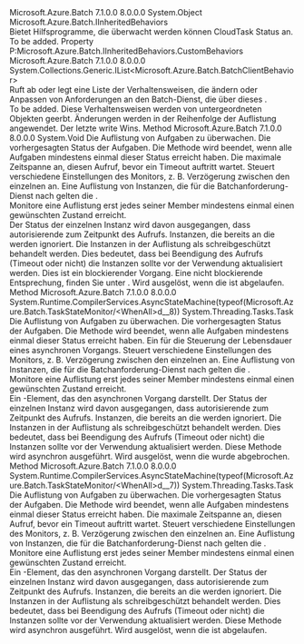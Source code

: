 <Type Name="TaskStateMonitor" FullName="Microsoft.Azure.Batch.TaskStateMonitor">
  <TypeSignature Language="C#" Value="public class TaskStateMonitor : Microsoft.Azure.Batch.IInheritedBehaviors" />
  <TypeSignature Language="ILAsm" Value=".class public auto ansi beforefieldinit TaskStateMonitor extends System.Object implements class Microsoft.Azure.Batch.IInheritedBehaviors" />
  <TypeSignature Language="DocId" Value="T:Microsoft.Azure.Batch.TaskStateMonitor" />
  <TypeSignature Language="VB.NET" Value="Public Class TaskStateMonitor&#xA;Implements IInheritedBehaviors" />
  <TypeSignature Language="F#" Value="type TaskStateMonitor = class&#xA;    interface IInheritedBehaviors" />
  <AssemblyInfo>
    <AssemblyName>Microsoft.Azure.Batch</AssemblyName>
    <AssemblyVersion>7.1.0.0</AssemblyVersion>
    <AssemblyVersion>8.0.0.0</AssemblyVersion>
  </AssemblyInfo>
  <Base>
    <BaseTypeName>System.Object</BaseTypeName>
  </Base>
  <Interfaces>
    <Interface>
      <InterfaceName>Microsoft.Azure.Batch.IInheritedBehaviors</InterfaceName>
    </Interface>
  </Interfaces>
  <Docs>
    <summary>
            Bietet Hilfsprogramme, die überwacht werden können CloudTask Status an.
            </summary>
    <remarks>To be added.</remarks>
  </Docs>
  <Members>
    <Member MemberName="CustomBehaviors">
      <MemberSignature Language="C#" Value="public System.Collections.Generic.IList&lt;Microsoft.Azure.Batch.BatchClientBehavior&gt; CustomBehaviors { get; set; }" />
      <MemberSignature Language="ILAsm" Value=".property instance class System.Collections.Generic.IList`1&lt;class Microsoft.Azure.Batch.BatchClientBehavior&gt; CustomBehaviors" />
      <MemberSignature Language="DocId" Value="P:Microsoft.Azure.Batch.TaskStateMonitor.CustomBehaviors" />
      <MemberSignature Language="VB.NET" Value="Public Property CustomBehaviors As IList(Of BatchClientBehavior)" />
      <MemberSignature Language="F#" Value="member this.CustomBehaviors : System.Collections.Generic.IList&lt;Microsoft.Azure.Batch.BatchClientBehavior&gt; with get, set" Usage="Microsoft.Azure.Batch.TaskStateMonitor.CustomBehaviors" />
      <MemberType>Property</MemberType>
      <Implements>
        <InterfaceMember>P:Microsoft.Azure.Batch.IInheritedBehaviors.CustomBehaviors</InterfaceMember>
      </Implements>
      <AssemblyInfo>
        <AssemblyName>Microsoft.Azure.Batch</AssemblyName>
        <AssemblyVersion>7.1.0.0</AssemblyVersion>
        <AssemblyVersion>8.0.0.0</AssemblyVersion>
      </AssemblyInfo>
      <ReturnValue>
        <ReturnType>System.Collections.Generic.IList&lt;Microsoft.Azure.Batch.BatchClientBehavior&gt;</ReturnType>
      </ReturnValue>
      <Docs>
        <summary>
            Ruft ab oder legt eine Liste der Verhaltensweisen, die ändern oder Anpassen von Anforderungen an den Batch-Dienst, die über dieses <see cref="T:Microsoft.Azure.Batch.TaskStateMonitor" />.
            </summary>
        <value>To be added.</value>
        <remarks>
          <para>Diese Verhaltensweisen werden von untergeordneten Objekten geerbt.</para>
          <para>Änderungen werden in der Reihenfolge der Auflistung angewendet. Der letzte write Wins.</para>
        </remarks>
      </Docs>
    </Member>
    <Member MemberName="WaitAll">
      <MemberSignature Language="C#" Value="public void WaitAll (System.Collections.Generic.IEnumerable&lt;Microsoft.Azure.Batch.CloudTask&gt; tasksToMonitor, Microsoft.Azure.Batch.Common.TaskState desiredState, TimeSpan timeout, Microsoft.Azure.Batch.ODATAMonitorControl controlParams = null, System.Collections.Generic.IEnumerable&lt;Microsoft.Azure.Batch.BatchClientBehavior&gt; additionalBehaviors = null);" />
      <MemberSignature Language="ILAsm" Value=".method public hidebysig instance void WaitAll(class System.Collections.Generic.IEnumerable`1&lt;class Microsoft.Azure.Batch.CloudTask&gt; tasksToMonitor, valuetype Microsoft.Azure.Batch.Common.TaskState desiredState, valuetype System.TimeSpan timeout, class Microsoft.Azure.Batch.ODATAMonitorControl controlParams, class System.Collections.Generic.IEnumerable`1&lt;class Microsoft.Azure.Batch.BatchClientBehavior&gt; additionalBehaviors) cil managed" />
      <MemberSignature Language="DocId" Value="M:Microsoft.Azure.Batch.TaskStateMonitor.WaitAll(System.Collections.Generic.IEnumerable{Microsoft.Azure.Batch.CloudTask},Microsoft.Azure.Batch.Common.TaskState,System.TimeSpan,Microsoft.Azure.Batch.ODATAMonitorControl,System.Collections.Generic.IEnumerable{Microsoft.Azure.Batch.BatchClientBehavior})" />
      <MemberSignature Language="VB.NET" Value="Public Sub WaitAll (tasksToMonitor As IEnumerable(Of CloudTask), desiredState As TaskState, timeout As TimeSpan, Optional controlParams As ODATAMonitorControl = null, Optional additionalBehaviors As IEnumerable(Of BatchClientBehavior) = null)" />
      <MemberSignature Language="F#" Value="member this.WaitAll : seq&lt;Microsoft.Azure.Batch.CloudTask&gt; * Microsoft.Azure.Batch.Common.TaskState * TimeSpan * Microsoft.Azure.Batch.ODATAMonitorControl * seq&lt;Microsoft.Azure.Batch.BatchClientBehavior&gt; -&gt; unit" Usage="taskStateMonitor.WaitAll (tasksToMonitor, desiredState, timeout, controlParams, additionalBehaviors)" />
      <MemberType>Method</MemberType>
      <AssemblyInfo>
        <AssemblyName>Microsoft.Azure.Batch</AssemblyName>
        <AssemblyVersion>7.1.0.0</AssemblyVersion>
        <AssemblyVersion>8.0.0.0</AssemblyVersion>
      </AssemblyInfo>
      <ReturnValue>
        <ReturnType>System.Void</ReturnType>
      </ReturnValue>
      <Parameters>
        <Parameter Name="tasksToMonitor" Type="System.Collections.Generic.IEnumerable&lt;Microsoft.Azure.Batch.CloudTask&gt;" />
        <Parameter Name="desiredState" Type="Microsoft.Azure.Batch.Common.TaskState" />
        <Parameter Name="timeout" Type="System.TimeSpan" />
        <Parameter Name="controlParams" Type="Microsoft.Azure.Batch.ODATAMonitorControl" />
        <Parameter Name="additionalBehaviors" Type="System.Collections.Generic.IEnumerable&lt;Microsoft.Azure.Batch.BatchClientBehavior&gt;" />
      </Parameters>
      <Docs>
        <param name="tasksToMonitor">Die Auflistung von Aufgaben zu überwachen.</param>
        <param name="desiredState">Die vorhergesagten Status der Aufgaben. Die Methode wird beendet, wenn alle Aufgaben mindestens einmal dieser Status erreicht haben.</param>
        <param name="timeout">Die maximale Zeitspanne an, diesen Aufruf, bevor ein Timeout auftritt wartet.</param>
        <param name="controlParams">Steuert verschiedene Einstellungen des Monitors, z. B. Verzögerung zwischen den einzelnen an.</param>
        <param name="additionalBehaviors">Eine Auflistung von <see cref="T:Microsoft.Azure.Batch.BatchClientBehavior" /> Instanzen, die für die Batchanforderung-Dienst nach gelten die <see cref="P:Microsoft.Azure.Batch.TaskStateMonitor.CustomBehaviors" />.</param>
        <summary>
            Monitore eine <see cref="T:Microsoft.Azure.Batch.CloudTask" /> Auflistung erst jedes seiner Member mindestens einmal einen gewünschten Zustand erreicht.
            </summary>
        <remarks>
          <para>
            Der Status der einzelnen <see cref="T:Microsoft.Azure.Batch.CloudTask" /> Instanz wird davon ausgegangen, dass autorisierende zum Zeitpunkt des Aufrufs.
            Instanzen, die bereits an die <paramref name="desiredState" /> werden ignoriert.
            Die <see cref="T:Microsoft.Azure.Batch.CloudTask" /> Instanzen in der Auflistung als schreibgeschützt behandelt werden.
            Dies bedeutet, dass bei Beendigung des Aufrufs (Timeout oder nicht) die <see cref="T:Microsoft.Azure.Batch.CloudTask" /> Instanzen sollte vor der Verwendung aktualisiert werden.
            </para>
          <para>
            Dies ist ein blockierender Vorgang. Eine nicht blockierende Entsprechung, finden Sie unter <see cref="M:Microsoft.Azure.Batch.TaskStateMonitor.WhenAll(System.Collections.Generic.IEnumerable{Microsoft.Azure.Batch.CloudTask},Microsoft.Azure.Batch.Common.TaskState,System.TimeSpan,Microsoft.Azure.Batch.ODATAMonitorControl,System.Collections.Generic.IEnumerable{Microsoft.Azure.Batch.BatchClientBehavior})" />.
            </para>
        </remarks>
        <exception cref="T:System.TimeoutException">Wird ausgelöst, wenn die <paramref name="timeout" /> ist abgelaufen.</exception>
      </Docs>
    </Member>
    <Member MemberName="WhenAll">
      <MemberSignature Language="C#" Value="public System.Threading.Tasks.Task WhenAll (System.Collections.Generic.IEnumerable&lt;Microsoft.Azure.Batch.CloudTask&gt; tasksToMonitor, Microsoft.Azure.Batch.Common.TaskState desiredState, System.Threading.CancellationToken cancellationToken, Microsoft.Azure.Batch.ODATAMonitorControl controlParams = null, System.Collections.Generic.IEnumerable&lt;Microsoft.Azure.Batch.BatchClientBehavior&gt; additionalBehaviors = null);" />
      <MemberSignature Language="ILAsm" Value=".method public hidebysig instance class System.Threading.Tasks.Task WhenAll(class System.Collections.Generic.IEnumerable`1&lt;class Microsoft.Azure.Batch.CloudTask&gt; tasksToMonitor, valuetype Microsoft.Azure.Batch.Common.TaskState desiredState, valuetype System.Threading.CancellationToken cancellationToken, class Microsoft.Azure.Batch.ODATAMonitorControl controlParams, class System.Collections.Generic.IEnumerable`1&lt;class Microsoft.Azure.Batch.BatchClientBehavior&gt; additionalBehaviors) cil managed" />
      <MemberSignature Language="DocId" Value="M:Microsoft.Azure.Batch.TaskStateMonitor.WhenAll(System.Collections.Generic.IEnumerable{Microsoft.Azure.Batch.CloudTask},Microsoft.Azure.Batch.Common.TaskState,System.Threading.CancellationToken,Microsoft.Azure.Batch.ODATAMonitorControl,System.Collections.Generic.IEnumerable{Microsoft.Azure.Batch.BatchClientBehavior})" />
      <MemberSignature Language="F#" Value="member this.WhenAll : seq&lt;Microsoft.Azure.Batch.CloudTask&gt; * Microsoft.Azure.Batch.Common.TaskState * System.Threading.CancellationToken * Microsoft.Azure.Batch.ODATAMonitorControl * seq&lt;Microsoft.Azure.Batch.BatchClientBehavior&gt; -&gt; System.Threading.Tasks.Task" Usage="taskStateMonitor.WhenAll (tasksToMonitor, desiredState, cancellationToken, controlParams, additionalBehaviors)" />
      <MemberType>Method</MemberType>
      <AssemblyInfo>
        <AssemblyName>Microsoft.Azure.Batch</AssemblyName>
        <AssemblyVersion>7.1.0.0</AssemblyVersion>
        <AssemblyVersion>8.0.0.0</AssemblyVersion>
      </AssemblyInfo>
      <Attributes>
        <Attribute>
          <AttributeName>System.Runtime.CompilerServices.AsyncStateMachine(typeof(Microsoft.Azure.Batch.TaskStateMonitor/&lt;WhenAll&gt;d__8))</AttributeName>
        </Attribute>
      </Attributes>
      <ReturnValue>
        <ReturnType>System.Threading.Tasks.Task</ReturnType>
      </ReturnValue>
      <Parameters>
        <Parameter Name="tasksToMonitor" Type="System.Collections.Generic.IEnumerable&lt;Microsoft.Azure.Batch.CloudTask&gt;" />
        <Parameter Name="desiredState" Type="Microsoft.Azure.Batch.Common.TaskState" />
        <Parameter Name="cancellationToken" Type="System.Threading.CancellationToken" />
        <Parameter Name="controlParams" Type="Microsoft.Azure.Batch.ODATAMonitorControl" />
        <Parameter Name="additionalBehaviors" Type="System.Collections.Generic.IEnumerable&lt;Microsoft.Azure.Batch.BatchClientBehavior&gt;" />
      </Parameters>
      <Docs>
        <param name="tasksToMonitor">Die Auflistung von Aufgaben zu überwachen.</param>
        <param name="desiredState">Die vorhergesagten Status der Aufgaben. Die Methode wird beendet, wenn alle Aufgaben mindestens einmal dieser Status erreicht haben.</param>
        <param name="cancellationToken">Ein <see cref="T:System.Threading.CancellationToken" /> für die Steuerung der Lebensdauer eines asynchronen Vorgangs.</param>
        <param name="controlParams">Steuert verschiedene Einstellungen des Monitors, z. B. Verzögerung zwischen den einzelnen an.</param>
        <param name="additionalBehaviors">Eine Auflistung von <see cref="T:Microsoft.Azure.Batch.BatchClientBehavior" /> Instanzen, die für die Batchanforderung-Dienst nach gelten die <see cref="P:Microsoft.Azure.Batch.TaskStateMonitor.CustomBehaviors" />.</param>
        <summary>
            Monitore eine <see cref="T:Microsoft.Azure.Batch.CloudTask" /> Auflistung erst jedes seiner Member mindestens einmal einen gewünschten Zustand erreicht.
            </summary>
        <returns>Ein <see cref="T:System.Threading.Tasks.Task" />-Element, das den asynchronen Vorgang darstellt.</returns>
        <remarks>
          <para>
            Der Status der einzelnen <see cref="T:Microsoft.Azure.Batch.CloudTask" /> Instanz wird davon ausgegangen, dass autorisierende zum Zeitpunkt des Aufrufs.
            Instanzen, die bereits an die <paramref name="desiredState" /> werden ignoriert.
            Die <see cref="T:Microsoft.Azure.Batch.CloudTask" /> Instanzen in der Auflistung als schreibgeschützt behandelt werden.
            Dies bedeutet, dass bei Beendigung des Aufrufs (Timeout oder nicht) die <see cref="T:Microsoft.Azure.Batch.CloudTask" /> Instanzen sollte vor der Verwendung aktualisiert werden.
            </para>
          <para>
            Diese Methode wird asynchron ausgeführt.
            </para>
        </remarks>
        <exception cref="T:System.OperationCanceledException">Wird ausgelöst, wenn die <paramref name="cancellationToken" /> wurde abgebrochen.</exception>
      </Docs>
    </Member>
    <Member MemberName="WhenAll">
      <MemberSignature Language="C#" Value="public System.Threading.Tasks.Task WhenAll (System.Collections.Generic.IEnumerable&lt;Microsoft.Azure.Batch.CloudTask&gt; tasksToMonitor, Microsoft.Azure.Batch.Common.TaskState desiredState, TimeSpan timeout, Microsoft.Azure.Batch.ODATAMonitorControl controlParams = null, System.Collections.Generic.IEnumerable&lt;Microsoft.Azure.Batch.BatchClientBehavior&gt; additionalBehaviors = null);" />
      <MemberSignature Language="ILAsm" Value=".method public hidebysig instance class System.Threading.Tasks.Task WhenAll(class System.Collections.Generic.IEnumerable`1&lt;class Microsoft.Azure.Batch.CloudTask&gt; tasksToMonitor, valuetype Microsoft.Azure.Batch.Common.TaskState desiredState, valuetype System.TimeSpan timeout, class Microsoft.Azure.Batch.ODATAMonitorControl controlParams, class System.Collections.Generic.IEnumerable`1&lt;class Microsoft.Azure.Batch.BatchClientBehavior&gt; additionalBehaviors) cil managed" />
      <MemberSignature Language="DocId" Value="M:Microsoft.Azure.Batch.TaskStateMonitor.WhenAll(System.Collections.Generic.IEnumerable{Microsoft.Azure.Batch.CloudTask},Microsoft.Azure.Batch.Common.TaskState,System.TimeSpan,Microsoft.Azure.Batch.ODATAMonitorControl,System.Collections.Generic.IEnumerable{Microsoft.Azure.Batch.BatchClientBehavior})" />
      <MemberSignature Language="VB.NET" Value="Public Function WhenAll (tasksToMonitor As IEnumerable(Of CloudTask), desiredState As TaskState, timeout As TimeSpan, Optional controlParams As ODATAMonitorControl = null, Optional additionalBehaviors As IEnumerable(Of BatchClientBehavior) = null) As Task" />
      <MemberSignature Language="F#" Value="member this.WhenAll : seq&lt;Microsoft.Azure.Batch.CloudTask&gt; * Microsoft.Azure.Batch.Common.TaskState * TimeSpan * Microsoft.Azure.Batch.ODATAMonitorControl * seq&lt;Microsoft.Azure.Batch.BatchClientBehavior&gt; -&gt; System.Threading.Tasks.Task" Usage="taskStateMonitor.WhenAll (tasksToMonitor, desiredState, timeout, controlParams, additionalBehaviors)" />
      <MemberType>Method</MemberType>
      <AssemblyInfo>
        <AssemblyName>Microsoft.Azure.Batch</AssemblyName>
        <AssemblyVersion>7.1.0.0</AssemblyVersion>
        <AssemblyVersion>8.0.0.0</AssemblyVersion>
      </AssemblyInfo>
      <Attributes>
        <Attribute>
          <AttributeName>System.Runtime.CompilerServices.AsyncStateMachine(typeof(Microsoft.Azure.Batch.TaskStateMonitor/&lt;WhenAll&gt;d__7))</AttributeName>
        </Attribute>
      </Attributes>
      <ReturnValue>
        <ReturnType>System.Threading.Tasks.Task</ReturnType>
      </ReturnValue>
      <Parameters>
        <Parameter Name="tasksToMonitor" Type="System.Collections.Generic.IEnumerable&lt;Microsoft.Azure.Batch.CloudTask&gt;" />
        <Parameter Name="desiredState" Type="Microsoft.Azure.Batch.Common.TaskState" />
        <Parameter Name="timeout" Type="System.TimeSpan" />
        <Parameter Name="controlParams" Type="Microsoft.Azure.Batch.ODATAMonitorControl" />
        <Parameter Name="additionalBehaviors" Type="System.Collections.Generic.IEnumerable&lt;Microsoft.Azure.Batch.BatchClientBehavior&gt;" />
      </Parameters>
      <Docs>
        <param name="tasksToMonitor">Die Auflistung von Aufgaben zu überwachen.</param>
        <param name="desiredState">Die vorhergesagten Status der Aufgaben. Die Methode wird beendet, wenn alle Aufgaben mindestens einmal dieser Status erreicht haben.</param>
        <param name="timeout">Die maximale Zeitspanne an, diesen Aufruf, bevor ein Timeout auftritt wartet.</param>
        <param name="controlParams">Steuert verschiedene Einstellungen des Monitors, z. B. Verzögerung zwischen den einzelnen an.</param>
        <param name="additionalBehaviors">Eine Auflistung von <see cref="T:Microsoft.Azure.Batch.BatchClientBehavior" /> Instanzen, die für die Batchanforderung-Dienst nach gelten die <see cref="P:Microsoft.Azure.Batch.TaskStateMonitor.CustomBehaviors" />.</param>
        <summary>
            Monitore eine <see cref="T:Microsoft.Azure.Batch.CloudTask" /> Auflistung erst jedes seiner Member mindestens einmal einen gewünschten Zustand erreicht.
            </summary>
        <returns>Ein <see cref="T:System.Threading.Tasks.Task" />-Element, das den asynchronen Vorgang darstellt.</returns>
        <remarks>
          <para>
            Der Status der einzelnen <see cref="T:Microsoft.Azure.Batch.CloudTask" /> Instanz wird davon ausgegangen, dass autorisierende zum Zeitpunkt des Aufrufs.
            Instanzen, die bereits an die <paramref name="desiredState" /> werden ignoriert.
            Die <see cref="T:Microsoft.Azure.Batch.CloudTask" /> Instanzen in der Auflistung als schreibgeschützt behandelt werden.
            Dies bedeutet, dass bei Beendigung des Aufrufs (Timeout oder nicht) die <see cref="T:Microsoft.Azure.Batch.CloudTask" /> Instanzen sollte vor der Verwendung aktualisiert werden.
            </para>
          <para>
            Diese Methode wird asynchron ausgeführt.
            </para>
        </remarks>
        <exception cref="T:System.TimeoutException">Wird ausgelöst, wenn die <paramref name="timeout" /> ist abgelaufen.</exception>
      </Docs>
    </Member>
  </Members>
</Type>